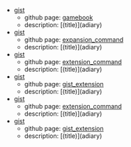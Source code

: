- [gist](https://gist.github.com/shimajima-eiji/5d0f80af354f315c5e2670c2d2ce676d)
  - github page: [gamebook](https://github.nomuraya.work/gist/gamebook)
  - description: [(title)]\(adiary)
- [gist](extension_command)
  - github page: [expansion_command](https://github.nomuraya.work/gist/expansion_command)
  - description: [(title)]\(adiary)
- [gist](https://gist.github.com/shimajima-eiji/541e3c587f716766a7a530c6ae1476d1)
  - github page: [extension_command](https://github.nomuraya.work/gist/extension_command)
  - description: [(title)]\(adiary)
- [gist](https://gist.github.com/shimajima-eiji/541e3c587f716766a7a530c6ae1476d1)
  - github page: [gist_extension](https://github.nomuraya.work/gist/gist_extension)
  - description: [(title)]\(adiary)
- [gist](https://gist.github.com/shimajima-eiji/41e1492848a00d3f095286eecc4bbe85)
  - github page: [extension_command](https://github.nomuraya.work/gist/extension_command)
  - description: [(title)]\(adiary)
- [gist](https://gist.github.com/shimajima-eiji/41e1492848a00d3f095286eecc4bbe85)
  - github page: [gist_extension](https://github.nomuraya.work/gist/gist_extension)
  - description: [(title)]\(adiary)
